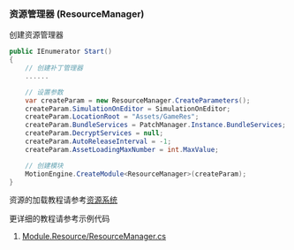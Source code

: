 ### 资源管理器 (ResourceManager)

创建资源管理器
```C#
public IEnumerator Start()
{
    // 创建补丁管理器
    ......

    // 设置参数
    var createParam = new ResourceManager.CreateParameters();
    createParam.SimulationOnEditor = SimulationOnEditor;
    createParam.LocationRoot = "Assets/GameRes";
    createParam.BundleServices = PatchManager.Instance.BundleServices;
    createParam.DecryptServices = null;
    createParam.AutoReleaseInterval = -1;
    createParam.AssetLoadingMaxNumber = int.MaxValue;

    // 创建模块
    MotionEngine.CreateModule<ResourceManager>(createParam);
}
```

资源的加载教程请参考[资源系统](https://github.com/gmhevinci/MotionFramework/blob/master/Docs/Engine.Resource.md)

更详细的教程请参考示例代码
1. [Module.Resource/ResourceManager.cs](https://github.com/gmhevinci/MotionFramework/blob/master/Assets/MotionFramework/Scripts/Runtime/Module/Module.Resource/ResourceManager.cs)
